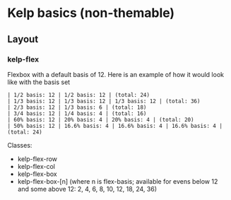 # Kelp basics (non-themable)

## Layout
### kelp-flex
Flexbox with a default basis of 12. Here is an example of how it would look like with the basis set
```
| 1/2 basis: 12 | 1/2 basis: 12 | (total: 24)
| 1/3 basis: 12 | 1/3 basis: 12 | 1/3 basis: 12 | (total: 36)
| 2/3 basis: 12 | 1/3 basis: 6 | (total: 18)
| 3/4 basis: 12 | 1/4 basis: 4 | (total: 16)
| 60% basis: 12 | 20% basis: 4 | 20% basis: 4 | (total: 20)
| 50% basis: 12 | 16.6% basis: 4 | 16.6% basis: 4 | 16.6% basis: 4 | (total: 24)
```

Classes:
- kelp-flex-row
- kelp-flex-col
- kelp-flex-box
- kelp-flex-box-[n] (where n is flex-basis; available for evens below 12 and some above 12: 2, 4, 6, 8, 10, 12, 18, 24, 36)
